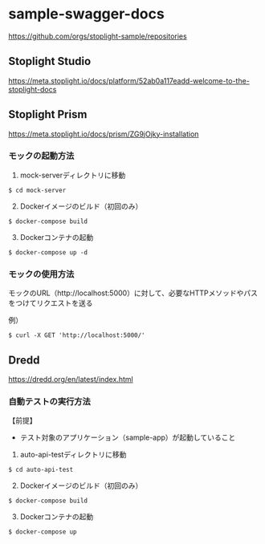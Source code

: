 # sample-swagger-docs
https://github.com/orgs/stoplight-sample/repositories

## Stoplight Studio
https://meta.stoplight.io/docs/platform/52ab0a117eadd-welcome-to-the-stoplight-docs


## Stoplight Prism
https://meta.stoplight.io/docs/prism/ZG9jOjky-installation

### モックの起動方法

1. mock-serverディレクトリに移動

```
$ cd mock-server
```

2. Dockerイメージのビルド（初回のみ）

```
$ docker-compose build
```

3. Dockerコンテナの起動

```
$ docker-compose up -d
```

### モックの使用方法
モックのURL（http://localhost:5000）に対して、必要なHTTPメソッドやパスをつけてリクエストを送る

例）

```
$ curl -X GET 'http://localhost:5000/'
```

## Dredd
https://dredd.org/en/latest/index.html

### 自動テストの実行方法
【前提】
- テスト対象のアプリケーション（sample-app）が起動していること

1. auto-api-testディレクトリに移動

```
$ cd auto-api-test
```

2. Dockerイメージのビルド（初回のみ）

```
$ docker-compose build
```

3. Dockerコンテナの起動

```
$ docker-compose up
```